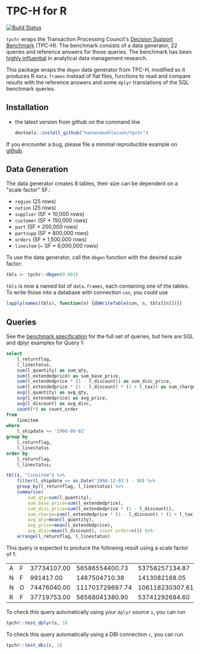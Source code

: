 # TPC-H for R

[![Build Status](https://travis-ci.org/hannesmuehleisen/tpchr.svg?branch=master)](https://travis-ci.org/hannesmuehleisen/tpchr)

`tpchr` wraps the Transaction Processing Council's [Decision Support Benchmark](http://www.tpc.org/tpch/) (TPC-H). The benchmark consists of a data generator, 22 queries and reference answers for those queries. The benchmark has been [highly influential](http://oai.cwi.nl/oai/asset/21424/21424B.pdf) in analytical data management research. 

This package wraps the `dbgen` data generator from TPC-H, modified so it produces R `data.frames` instead of flat files, functions to read and compare results with the reference answers and some `dplyr` translations of the SQL benchmark queries. 

## Installation

* the latest version from github on the command line

    ```R
    devtools::install_github("hannesmuehleisen/tpchr")
    ```

If you encounter a bug, please file a minimal reproducible example on [github](https://github.com/hannesmuehleisen/tpchr/issues). 


## Data Generation
The data generator creates 8 tables, their size can be dependent on a "scale factor" SF.: 
* `region` (25 rows)
* `nation` (25 rows)
* `supplier` (SF * 10,000 rows)
* `customer` (SF * 150,000 rows)
* `part` (SF * 200,000 rows)
* `partsupp` (SF * 800,000 rows)
* `orders` (SF * 1,500,000 rows)
* `lineitem` (~ SF * 6,000,000 rows)

To use the data generator, call the `dbgen` function with the desired scale factor:
```R
tbls <- tpchr::dbgen(0.001)
```

`tbls` is now a named list of `data.frames`, each containing one of the tables. To write those into a database with connection `con`, you could use

````R
lapply(names(tbls), function(n) {dbWriteTable(con, n, tbls[[n]])})

````

## Queries
See the [benchmark specification](http://www.tpc.org/tpc_documents_current_versions/pdf/tpc-h_v2.17.3.pdf) for the full set of queries, but here are SQL and dplyr examples for Query 1:

````SQL
select
	l_returnflag,
	l_linestatus,
	sum(l_quantity) as sum_qty,
	sum(l_extendedprice) as sum_base_price,
	sum(l_extendedprice * (1 - l_discount)) as sum_disc_price,
	sum(l_extendedprice * (1 - l_discount) * (1 + l_tax)) as sum_charge,
	avg(l_quantity) as avg_qty,
	avg(l_extendedprice) as avg_price,
	avg(l_discount) as avg_disc,
	count(*) as count_order
from
	lineitem
where
	l_shipdate <= '1998-09-02'
group by
	l_returnflag,
	l_linestatus
order by
	l_returnflag,
	l_linestatus;
````

````R
tbl(s, "lineitem") %>% 
	filter(l_shipdate <= as.Date('1998-12-01') - 90) %>% 
	group_by(l_returnflag, l_linestatus) %>% 
	summarise(
		sum_qty=sum(l_quantity), 
		sum_base_price=sum(l_extendedprice), 
		sum_disc_price=sum(l_extendedprice * (1 - l_discount)), 
		sum_charge=sum(l_extendedprice * (1 - l_discount) * (1 + l_tax)), 
		avg_qty=mean(l_quantity), 
		avg_price=mean(l_extendedprice), 
		avg_disc=mean(l_discount), count_order=n()) %>% 
	arrange(l_returnflag, l_linestatus)
````

This query is expected to produce the following result using a scale factor of 1:

||||||| | |||       
|-|-|-------|--------------|--------------|----------|--------|---------|--------|-----------|    
|A|F|37734107.00|56586554400.73|53758257134.87|55909065222.83|25.52|38273.13|0.05|    1478493 |
|N|F|991417.00|1487504710.38|1413082168.05|1469649223.19|25.52|38284.47|0.05|           38854 |
|N|O|74476040.00|111701729697.74|106118230307.61|110367043872.50|25.50|38249.12|0.05| 2920374 |
|R|F|37719753.00|56568041380.90|53741292684.60|55889619119.83|25.51|38250.85|0.05|    1478870 |



To check this query automatically using your `dplyr` source `s`, you can run
````R
tpchr::test_dplyr(s, 3)
````

To check this query automatically using a DBI connection `c`, you can run
````R
tpchr::test_dbi(c, 3)
````
